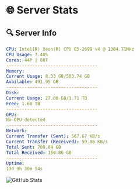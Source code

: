 # 🌐 Server Stats
## 🔍 Server Info
```yaml
CPU: Intel(R) Xeon(R) CPU E5-2699 v4 @ 1304.71MHz
CPU Usage: 7.40%
Cores: 44P | 88T
-----------------------------------
Memory:
Current Usage: 8.33 GB/503.74 GB
Available: 491.95 GB
-----------------------------------
Disk:
Current Usage: 27.88 GB/1.71 TB
Free: 1.60 TB
-----------------------------------
GPU:
No GPU detected
-----------------------------------
Network:
Current Transfer (Sent): 567.67 KB/s
Current Transfer (Received): 59.86 KB/s
Total Sent: 709.84 GB
Total Received: 150.86 GB
-----------------------------------
Uptime:
13d 9h 30m 54s
```
![GitHub Stats](https://img.shields.io/badge/Updated-2025-05-03_02:39:42-blue)